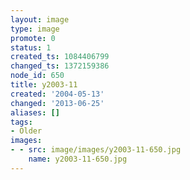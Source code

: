 ```yaml
---
layout: image
type: image
promote: 0
status: 1
created_ts: 1084406799
changed_ts: 1372159386
node_id: 650
title: y2003-11
created: '2004-05-13'
changed: '2013-06-25'
aliases: []
tags:
- Older
images:
- - src: image/images/y2003-11-650.jpg
    name: y2003-11-650.jpg
---
```


